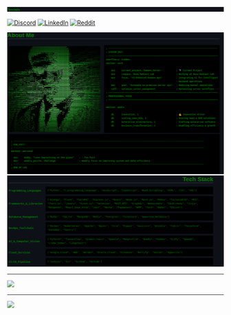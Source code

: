 
<img src="socials.png">

[![Discord](https://img.shields.io/badge/Discord-%237289DA.svg?logo=discord&logoColor=white)](https://discord.gg/https://discordapp.com/users/1150756356622651454) [![LinkedIn](https://img.shields.io/badge/LinkedIn-%230077B5.svg?logo=linkedin&logoColor=white)](https://linkedin.com/in/www.linkedin.com/in/daniel-azil) [![Reddit](https://img.shields.io/badge/Reddit-%23FF4500.svg?logo=Reddit&logoColor=white)](https://reddit.com/user/https://www.reddit.com/user/Daniel_Azil/?utm_source=share&utm_medium=web3x&utm_name=web3xcss&utm_term=1&utm_content=share_button) 



<img src="profile_ASCII_format.png">

<img src="profile_continuation.png">

___

![](https://github-profile-trophy.vercel.app/?username=Daniel-Azil&theme=matrix&rank=-?,-C,-B,")



---

[![](https://visitcount.itsvg.in/api?id=Daniel-Azil&label=Profile%20Views&pretty=false&color=3)](https://visitcount.itsvg.in)



<!-- # 📊 GitHub Stats:
![](https://github-readme-stats.vercel.app/api/top-langs/?username=Daniel-Azil&theme=highcontrast&hide_border=false&include_all_commits=true&count_private=true&layout=compact)
![](https://github-readme-streak-stats.herokuapp.com/?user=Daniel-Azil&theme=highcontrast&hide_border=false)
![](https://github-readme-stats.vercel.app/api?username=Daniel-Azil&theme=highcontrast&hide_border=false&include_all_commits=true&count_private=true)
 -->



<!-- few component created with GPRM ( https://gprm.itsvg.in ) -->
